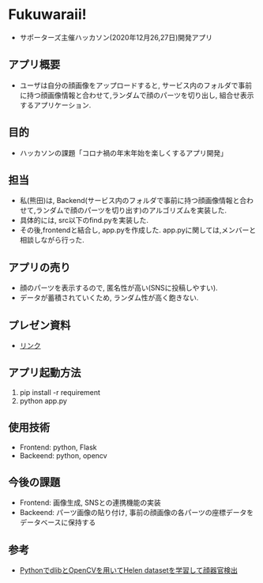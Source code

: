 # Fukuwaraii!
- サポーターズ主催ハッカソン(2020年12月26,27日)開発アプリ

## アプリ概要
-  ユーザは自分の顔画像をアップロードすると, サービス内のフォルダで事前に持つ顔画像情報と合わせて,ランダムで顔のパーツを切り出し, 組合せ表示するアプリケーション.

## 目的
- ハッカソンの課題「コロナ禍の年末年始を楽しくするアプリ開発」

## 担当
- 私(熊田)は, Backend(サービス内のフォルダで事前に持つ顔画像情報と合わせて,ランダムで顔のパーツを切り出す)のアルゴリズムを実装した.
- 具体的には, src以下のfind.pyを実装した. 
- その後,frontendと結合し, app.pyを作成した. app.pyに関しては,メンバーと相談しながら行った.

## アプリの売り
-  顔のパーツを表示するので, 匿名性が高い(SNSに投稿しやすい).
-  データが蓄積されていくため, ランダム性が高く飽きない.


## プレゼン資料
- [リンク](https://docs.google.com/presentation/d/1VgksbunSQY3jBK0-RsF1lz1n6cbTx9p08euMEajI49Y/edit#slide=id.gb2b64906ad_1_24)

## アプリ起動方法
1. pip install -r requirement
2. python app.py


## 使用技術
- Frontend: python, Flask
- Backeend: python, opencv

## 今後の課題
- Frontend: 画像生成, SNSとの連携機能の実装
- Backeend: パーツ画像の貼り付け, 事前の顔画像の各パーツの座標データをデータベースに保持する

## 参考
- [PythonでdlibとOpenCVを用いてHelen datasetを学習して顔器官検出](https://qiita.com/kekeho/items/0b2d4ed5192a4c90a0ac)
